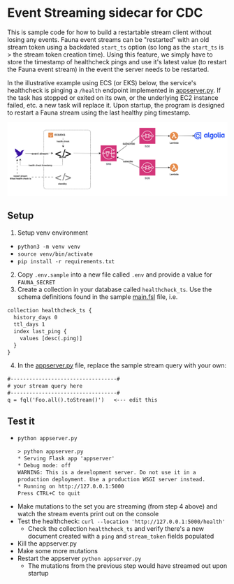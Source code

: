 # Event Streaming sidecar for CDC

This is sample code for how to build a restartable stream client without losing any events. Fauna event streams can be "restarted" with an old stream token using a backdated `start_ts` option (so long as the `start_ts` is > the stream token creation time). Using this feature, we simply have to store the timestamp of healthcheck pings and use it's latest value (to restart the Fauna event stream) in the event the server needs to be restarted.  

In the illustrative example using ECS (or EKS) below, the service's healthcheck is pinging a `/health` endpoint implemented in [appserver.py](./appserver.py). If the task has stopped or exited on its own, or the underlying EC2 instance failed, etc. a new task will replace it. Upon startup, the program is designed to restart a Fauna stream using the last healthy ping timestamp.

![diagram](./images/EventStreamingSidecarCDC.png)


## Setup
1. Setup venv environment
  * `python3 -m venv venv`
  * `source venv/bin/activate`
  * `pip install -r requirements.txt`
2. Copy `.env.sample` into a new file called `.env` and provide a value for `FAUNA_SECRET`
3. Create a collection in your database called `healthcheck_ts`. Use the schema definitions found in the sample [main.fsl](./main.fsl) file, i.e.
  ```
  collection healthcheck_ts {
    history_days 0
    ttl_days 1
    index last_ping {
      values [desc(.ping)]
    }
  }
  ```
4. In the [appserver.py](./appserver.py) file, replace the sample stream query with your own:
  ```
  #----------------------------------#
  # your stream query here
  #----------------------------------#
  q = fql('Foo.all().toStream()')   <--- edit this
  ```

## Test it
* `python appserver.py`
  ```
  > python appserver.py                                                    
  * Serving Flask app 'appserver'
  * Debug mode: off
  WARNING: This is a development server. Do not use it in a production deployment. Use a production WSGI server instead.
  * Running on http://127.0.0.1:5000
  Press CTRL+C to quit  
  ```
* Make mutations to the set you are streaming (from step 4 above) and watch the stream events print out on the console
* Test the healthcheck: `curl --location 'http://127.0.0.1:5000/health'`
   * Check the collection `healthcheck_ts` and verify there's a new document created with a `ping` and `stream_token` fields populated
* Kill the appserver.py
* Make some more mutations
* Restart the appserver `python appserver.py`
  * The mutations from the previous step would have streamed out upon startup
